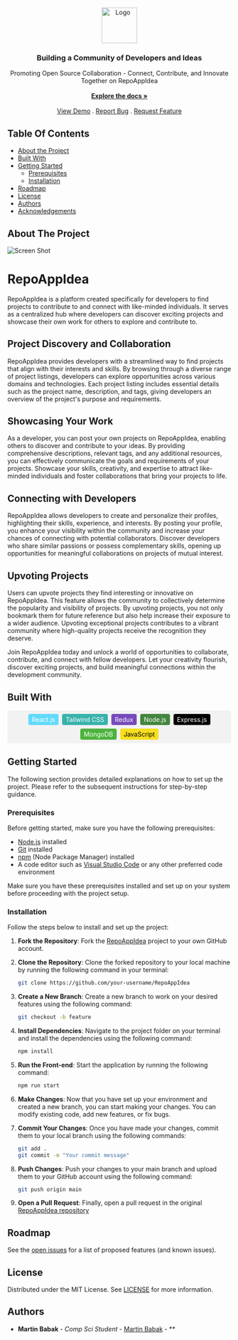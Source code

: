 <br/>
<p align="center">
  <a href="https://github.com/ShaanCoding/ReadME-Generator">
    <img src="https://github.com/martinyis/RepoAppIdea/blob/main/src/assets/logo_transparent.png?raw=true" alt="Logo" width="80" height="80">
  </a>

  <h3 align="center">Building a Community of Developers and Ideas</h3>

  <p align="center">
    Promoting Open Source Collaboration - Connect, Contribute, and Innovate Together on RepoAppIdea
    <br/>
    <br/>
    <a href="https://github.com/martinyis/RepoAppIdea"><strong>Explore the docs »</strong></a>
    <br/>
    <br/>
    <a href="https://github.com/martinyis/RepoAppIdea">View Demo</a>
    .
    <a href="https://github.com/martinyis/RepoAppIdea/issues">Report Bug</a>
    .
    <a href="https://github.com/martinyis/RepoAppIdea/issues">Request Feature</a>
  </p>
</p>

## Table Of Contents

- [About the Project](#about-the-project)
- [Built With](#built-with)
- [Getting Started](#getting-started)
  - [Prerequisites](#prerequisites)
  - [Installation](#installation)
- [Roadmap](#roadmap)
- [License](#license)
- [Authors](#authors)
- [Acknowledgements](#acknowledgements)

## About The Project

![Screen Shot](https://github.com/martinyis/RepoAppIdea/blob/main/src/assets/design/starter-design-pic.png?raw=true)

# RepoAppIdea

RepoAppIdea is a platform created specifically for developers to find projects to contribute to and connect with like-minded individuals. It serves as a centralized hub where developers can discover exciting projects and showcase their own work for others to explore and contribute to.

## Project Discovery and Collaboration

RepoAppIdea provides developers with a streamlined way to find projects that align with their interests and skills. By browsing through a diverse range of project listings, developers can explore opportunities across various domains and technologies. Each project listing includes essential details such as the project name, description, and tags, giving developers an overview of the project's purpose and requirements.

## Showcasing Your Work

As a developer, you can post your own projects on RepoAppIdea, enabling others to discover and contribute to your ideas. By providing comprehensive descriptions, relevant tags, and any additional resources, you can effectively communicate the goals and requirements of your projects. Showcase your skills, creativity, and expertise to attract like-minded individuals and foster collaborations that bring your projects to life.

## Connecting with Developers

RepoAppIdea allows developers to create and personalize their profiles, highlighting their skills, experience, and interests. By posting your profile, you enhance your visibility within the community and increase your chances of connecting with potential collaborators. Discover developers who share similar passions or possess complementary skills, opening up opportunities for meaningful collaborations on projects of mutual interest.

## Upvoting Projects

Users can upvote projects they find interesting or innovative on RepoAppIdea. This feature allows the community to collectively determine the popularity and visibility of projects. By upvoting projects, you not only bookmark them for future reference but also help increase their exposure to a wider audience. Upvoting exceptional projects contributes to a vibrant community where high-quality projects receive the recognition they deserve.

Join RepoAppIdea today and unlock a world of opportunities to collaborate, contribute, and connect with fellow developers. Let your creativity flourish, discover exciting projects, and build meaningful connections within the development community.

## Built With

<div style="display: flex; flex-wrap: wrap; align-items: center; justify-content: center; gap: 8px; background-color: #f2f2f2; padding: 8px; border-radius: 4px;">
    <span style="background-color: #61DAFB; color: white; padding: 4px 8px; border-radius: 4px;">React.js</span>
    <span style="background-color: #38B2AC; color: white; padding: 4px 8px; border-radius: 4px;">Tailwind CSS</span>
    <span style="background-color: #764ABC; color: white; padding: 4px 8px; border-radius: 4px;">Redux</span>
    <span style="background-color: #43853D; color: white; padding: 4px 8px; border-radius: 4px;">Node.js</span>
    <span style="background-color: #000000; color: white; padding: 4px 8px; border-radius: 4px;">Express.js</span>
    <span style="background-color: #4DB33D; color: white; padding: 4px 8px; border-radius: 4px;">MongoDB</span>
    <span style="background-color: #F7DF1E; color: black; padding: 4px 8px; border-radius: 4px;">JavaScript</span>
</div>

## Getting Started

The following section provides detailed explanations on how to set up the project. Please refer to the subsequent instructions for step-by-step guidance.

### Prerequisites

Before getting started, make sure you have the following prerequisites:

- [Node.js](https://nodejs.org) installed
- [Git](https://git-scm.com) installed
- [npm](https://www.npmjs.com) (Node Package Manager) installed
- A code editor such as [Visual Studio Code](https://code.visualstudio.com) or any other preferred code environment

Make sure you have these prerequisites installed and set up on your system before proceeding with the project setup.

### Installation

Follow the steps below to install and set up the project:

1. **Fork the Repository**: Fork the [RepoAppIdea](https://github.com/martinyis/RepoAppIdea) project to your own GitHub account.

2. **Clone the Repository**: Clone the forked repository to your local machine by running the following command in your terminal:

   ```bash
   git clone https://github.com/your-username/RepoAppIdea
   ```

3. **Create a New Branch**: Create a new branch to work on your desired features using the following command:

   ```bash
   git checkout -b feature
   ```

4. **Install Dependencies**: Navigate to the project folder on your terminal and install the dependencies using the following command:

   ```bash
   npm install
   ```

5. **Run the Front-end**: Start the application by running the following command:

   ```bash
   npm run start
   ```

6. **Make Changes**: Now that you have set up your environment and created a new branch, you can start making your changes. You can modify existing code, add new features, or fix bugs.

7. **Commit Your Changes**: Once you have made your changes, commit them to your local branch using the following commands:

   ```bash
   git add .
   git commit -m "Your commit message"
   ```

8. **Push Changes**: Push your changes to your main branch and upload them to your GitHub account using the following command:

   ```bash
   git push origin main
   ```

9. **Open a Pull Request**: Finally, open a pull request in the original [RepoAppIdea repository](https://github.com/martinyis/RepoAppIdea/pulls)

## Roadmap

See the [open issues](https://github.com/martinyis/RepoAppIdea/issues) for a list of proposed features (and known issues).

## License

Distributed under the MIT License. See [LICENSE](https://github.com/martinyis/RepoAppIdea/LICENSE.md) for more information.

## Authors

- **Martin Babak** - _Comp Sci Student_ - [Martin Babak](https://github.com/martinyis) - \*\*
